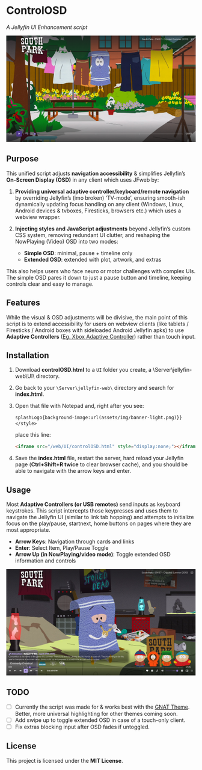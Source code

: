 # ControlOSD  
*A Jellyfin UI Enhancement script*

![1](https://raw.githubusercontent.com/JSethCreates/jellyfin-script-controlOSD/main/screenshots/1.PNG)

## Purpose  
This unified script adjusts **navigation accessibility** & simplifies Jellyfin’s **On-Screen Display (OSD)** in any client which uses JFweb by:  

1. **Providing universal adaptive controller/keyboard/remote navigation** by overriding Jellyfin’s (imo broken) ‘TV-mode’, ensuring smooth-ish dynamically updating focus handling on any client (Windows, Linux, Android devices & tvboxes, Firesticks, browsers etc.) which uses a webview wrapper.  

2. **Injecting styles and JavaScript adjustments** beyond Jellyfin’s custom CSS system, removing redundant UI clutter, and reshaping the NowPlaying (Video) OSD into two modes:  
   - **Simple OSD**: minimal, pause + timeline only  
   - **Extended OSD**: extended with plot, artwork, and extras  

This also helps users who face neuro or motor challenges with complex UIs. The simple OSD pares it down to just a pause button and timeline, keeping controls clear and easy to manage.  

## Features  
While the visual & OSD adjustments will be divisive, the main point of this script is to extend accessibility for users on webview clients (like tablets / Firesticks / Android boxes with sideloaded Android Jellyfin apks) to use **Adaptive Controllers** ([Eg. Xbox Adaptive Controller](https://www.xbox.com/en-US/accessories/controllers/xbox-adaptive-joystick)) rather than touch input.  

## Installation  
1. Download **controlOSD.html** to a `UI` folder you create, a \Server\jellyfin-web\UI\ directory.  

2. Go back to your `\Server\jellyfin-web\` directory and search for **index.html**.  

3. Open that file with Notepad and, right after you see:  
   ```
   splashLogo{background-image:url(assets/img/banner-light.png)}}</style>
   ```  
   place this line:  
   ```html
   <iframe src="/web/UI/controlOSD.html" style="display:none;"></iframe>
   ```  

4. Save the **index.html** file, restart the server, hard reload your Jellyfin page (**Ctrl+Shift+R twice** to clear browser cache), and you should be able to navigate with the arrow keys and enter.  

## Usage  
Most **Adaptive Controllers (or USB remotes)** send inputs as keyboard keystrokes. This script intercepts those keypresses and uses them to navigate the Jellyfin UI (similar to link tab hopping) and attempts to initialize focus on the play/pause, startnext, home buttons on pages where they are most appropriate.  

- **Arrow Keys**: Navigation through cards and links  
- **Enter**: Select Item, Play/Pause Toggle  
- **Arrow Up (in NowPlaying/video mode)**: Toggle extended OSD information and controls  

![2](https://raw.githubusercontent.com/JSethCreates/jellyfin-script-controlOSD/main/screenshots/2.PNG)

## TODO  
- [ ] Currently the script was made for & works best with the [GNAT Theme](https://github.com/JSethCreates/jellyfin-theme-sethstyle). Better, more universal highlighting for other themes coming soon.  
- [ ] Add swipe up to toggle extended OSD in case of a touch-only client.  
- [ ] Fix extras blocking input after OSD fades if untoggled.  

## License  
This project is licensed under the **MIT License**.  
